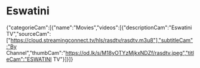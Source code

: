 # Eswatini
{"categorieCam":[{"name":"Movies","videos":[{"descriptionCam":"Eswatini TV","sourceCam":["https://cloud.streamingconnect.tv/hls/rasdtv/rasdtv.m3u8"],"subtitleCam":"By Channel","thumbCam":"https://od.lk/s/M18yOTYzMjkxNDZf/rasdtv.jpeg","titleCam":"ESWATINI TV"}]}]}
